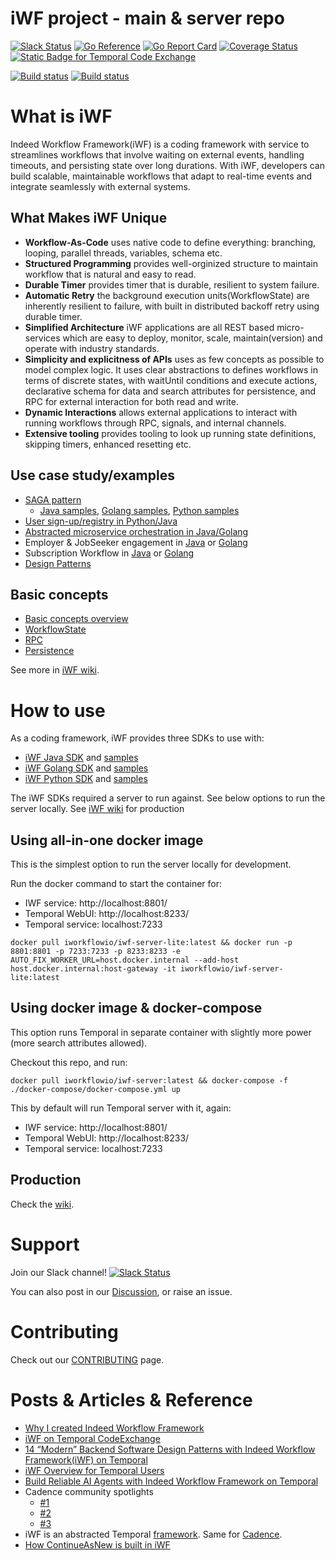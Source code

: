 # iWF project - main & server repo

[![Slack Status](https://img.shields.io/badge/slack-join_chat-white.svg?logo=slack&style=social)](http://iworkflow-slack.work)
[![Go Reference](https://pkg.go.dev/badge/github.com/indeedeng/iwf.svg)](https://pkg.go.dev/github.com/indeedeng/iwf)
[![Go Report Card](https://goreportcard.com/badge/github.com/indeedeng/iwf)](https://goreportcard.com/report/github.com/indeedeng/iwf)
[![Coverage Status](https://codecov.io/github/indeedeng/iwf/coverage.svg?branch=main)](https://app.codecov.io/gh/indeedeng/iwf/branch/main)
[![Static Badge for Temporal Code Exchange](https://img.shields.io/badge/Temporal-Code_Exchange_Featured-blue?style=flat-square&logo=temporal&labelColor=141414&color=444CE7)](https://temporal.io/code-exchange/indeed-workflow-framework-iwf)

[![Build status](https://github.com/indeedeng/iwf/actions/workflows/ci-cadence-integ-test.yml/badge.svg?branch=main)](https://github.com/indeedeng/iwf/actions/workflows/ci-cadence-integ-test.yml)
[![Build status](https://github.com/indeedeng/iwf/actions/workflows/ci-temporal-integ-test.yml/badge.svg?branch=main)](https://github.com/indeedeng/iwf/actions/workflows/ci-temporal-integ-test.yml)


# What is iWF
Indeed Workflow Framework(iWF) is a coding framework with service to streamlines workflows that involve waiting on external events, handling timeouts, 
and persisting state over long durations. With iWF, developers can build scalable, maintainable workflows that adapt to real-time events and integrate seamlessly with external systems. 

## What Makes iWF Unique 
* **Workflow-As-Code** uses native code to define everything: branching, looping, parallel threads, variables, schema etc.
* **Structured Programming** provides well-orginized structure to maintain workflow that is natural and easy to read.
* **Durable Timer** provides timer that is durable, resilient to system failure.
* **Automatic Retry** the background execution units(WorkflowState) are inherently resilient to failure, with built in distributed backoff retry using durable timer.
* **Simplified Architecture** iWF applications are all REST based micro-services which are easy to deploy, monitor, scale, maintain(version) and operate with industry standards.
* **Simplicity and explicitness of APIs** uses as few concepts as possible to model complex logic. It uses clear abstractions to defines workflows in terms of discrete states, with waitUntil conditions and execute actions, declarative schema for data and search attributes for persistence, and RPC for external interaction for both read and write.
* **Dynamic Interactions** allows external applications to interact with running workflows through RPC, signals, and internal channels.
* **Extensive tooling** provides tooling to look up running state definitions, skipping timers, enhanced resetting etc.

## Use case study/examples
* [SAGA pattern](https://medium.com/@qlong/saga-pattern-deep-dive-with-indeed-workflow-engine-b7e82c59e51f?sk=672abd70b0e092d4cda7788276c5a241)
  * [Java samples](https://github.com/indeedeng/iwf-java-samples/tree/main/src/main/java/io/iworkflow/workflow/money/transfer), [Golang samples](https://github.com/indeedeng/iwf-golang-samples/tree/main/workflows/moneytransfer), [Python samples](https://github.com/indeedeng/iwf-python-samples/tree/main/moneytransfer)
* [User sign-up/registry in Python/Java](https://github.com/indeedeng/iwf/wiki/Use-case-study-%E2%80%90%E2%80%90-user-signup-workflow)
* [Abstracted microservice orchestration in Java/Golang](https://github.com/indeedeng/iwf/wiki/Use-case-study-%E2%80%90%E2%80%90-Microservice-Orchestration)
* Employer & JobSeeker engagement in [Java](https://github.com/indeedeng/iwf-java-samples/tree/main/src/main/java/io/iworkflow/workflow/engagement) or [Golang](https://github.com/indeedeng/iwf-golang-samples/blob/main/workflows/engagement)
* Subscription Workflow in [Java](https://github.com/indeedeng/iwf-java-samples/tree/main/src/main/java/io/iworkflow/workflow/subscription) or [Golang](https://github.com/indeedeng/iwf-golang-samples/blob/main/workflows/subscription)
* [Design Patterns](https://medium.com/@qlong/iwf-design-patterns-936a48336766)

## Basic concepts
* [Basic concepts overview](https://github.com/indeedeng/iwf/wiki/Basic-concepts-overview)
* [WorkflowState](https://github.com/indeedeng/iwf/wiki/WorkflowState)
* [RPC](https://github.com/indeedeng/iwf/wiki/RPC)
* [Persistence](https://github.com/indeedeng/iwf/wiki/Persistence)

See more in [iWF wiki](https://github.com/indeedeng/iwf/wiki).

# How to use

As a coding framework, iWF provides three SDKs to use with:

* [iWF Java SDK](https://github.com/indeedeng/iwf-java-sdk) and [samples](https://github.com/indeedeng/iwf-java-samples)
* [iWF Golang SDK](https://github.com/indeedeng/iwf-golang-sdk) and [samples](https://github.com/indeedeng/iwf-golang-samples)
* [iWF Python SDK](https://github.com/indeedeng/iwf-python-sdk) and [samples](https://github.com/indeedeng/iwf-python-samples)

The iWF SDKs required a server to run against. See below options to run the server locally. See [iWF wiki](https://github.com/indeedeng/iwf/wiki) for production 

## Using all-in-one docker image

This is the simplest option to run the server locally for development.

Run the docker command to start the container for:
* IWF service: http://localhost:8801/
* Temporal WebUI: http://localhost:8233/
* Temporal service: localhost:7233
```shell
docker pull iworkflowio/iwf-server-lite:latest && docker run -p 8801:8801 -p 7233:7233 -p 8233:8233 -e AUTO_FIX_WORKER_URL=host.docker.internal --add-host host.docker.internal:host-gateway -it iworkflowio/iwf-server-lite:latest
```

## Using docker image & docker-compose

This option runs Temporal in separate container with slightly more power (more search attributes allowed).

Checkout this repo, and run:

```shell
docker pull iworkflowio/iwf-server:latest && docker-compose -f ./docker-compose/docker-compose.yml up
```

This by default will run Temporal server with it, again:
* IWF service: http://localhost:8801/
* Temporal WebUI: http://localhost:8233/
* Temporal service: localhost:7233

## Production
Check the [wiki](https://github.com/indeedeng/iwf/wiki/iWF-Server-Operations#how-to-deploy).

# Support

Join our Slack channel! [![Slack Status](https://img.shields.io/badge/slack-join_chat-white.svg?logo=slack&style=social)](http://iworkflow-slack.work)

You can also post in our [Discussion](https://github.com/indeedeng/iwf/discussions), or raise an issue.

# Contributing

Check out our [CONTRIBUTING](https://github.com/indeedeng/iwf/blob/main/CONTRIBUTING.md) page.


# Posts & Articles & Reference
* [Why I created Indeed Workflow Framework](https://medium.com/@qlong/a-letter-to-cadence-temporal-and-workflow-tech-community-b32e9fa97a0c)
* [iWF on Temporal CodeExchange](https://temporal.io/code-exchange/indeed-workflow-framework-iwf)
* [14 “Modern” Backend Software Design Patterns with Indeed Workflow Framework(iWF) on Temporal](https://medium.com/@qlong/iwf-design-patterns-936a48336766)
* [iWF Overview for Temporal Users](https://medium.com/@qlong/iwf-overview-for-temporal-users-part1-programming-model-difference-9f58e4793cfa)
* [Build Reliable AI Agents with Indeed Workflow Framework on Temporal](https://medium.com/@qlong/build-reliable-ai-agents-with-iwf-on-temporal-7f1a101e000b)
* Cadence community spotlights
  * [#1](https://cadenceworkflow.io/blog/2023/01/31/community-spotlight-january-2023/)
  * [#2](https://cadenceworkflow.io/blog/2023/11/30/community-spotlight-update-november-2023/)
  * [#3](https://cadenceworkflow.io/blog/2023/08/31/community-spotlight-august-2023/)
* iWF is an abstracted Temporal [framework](https://github.com/temporalio/awesome-temporal). Same for [Cadence](https://github.com/uber/cadence#cadence).
* [How ContinueAsNew is built in iWF](https://medium.com/@qlong/guide-to-continueasnew-in-cadence-temporal-workflow-using-iwf-as-an-example-part-1-c24ae5266f07)
